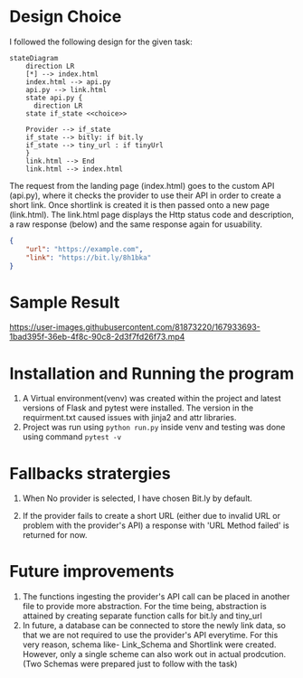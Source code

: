 Design Choice
======================
I followed the following design for the given task:


```mermaid
stateDiagram
    direction LR
    [*] --> index.html
    index.html --> api.py
    api.py --> link.html
    state api.py {
      direction LR
    state if_state <<choice>>
    
    Provider --> if_state
    if_state --> bitly: if bit.ly
    if_state --> tiny_url : if tinyUrl
    }
    link.html --> End
    link.html --> index.html
```

The request from the landing page (index.html) goes to the custom API (api.py), where it checks the provider to use their API in order to create a short link. Once shortlink is created it is then passed onto a new page (link.html). The link.html page displays the Http status code and description, a raw response (below) and the same response again for usuability.
```json
{
    "url": "https://example.com",
    "link": "https://bit.ly/8h1bka"
}
``` 

Sample Result
=================


https://user-images.githubusercontent.com/81873220/167933693-1bad395f-36eb-4f8c-90c8-2d3f7fd26f73.mp4


Installation and Running the program
=========================
1. A Virtual environment(venv) was created within the project and latest versions of Flask and pytest were installed. The version in the requirment.txt caused issues with jinja2 and attr libraries.
2. Project was run using `python run.py` inside venv and testing was done using command `pytest -v`

Fallbacks stratergies
======================
1. When No provider is selected, I have chosen Bit.ly by default.

2. If the provider fails to create a short URL (either due to invalid URL or problem with the provider's API) a response with 'URL Method failed' is returned for now.

Future improvements
===================

1. The functions ingesting the provider's API call can be placed in another file to provide more abstraction. For the time being, abstraction is attained by creating separate function calls for bit.ly and tiny_url
2. In future, a database can be connected to store the newly link data, so that we are not required to use the provider's API everytime. For this very reason, schema like- Link_Schema and Shortlink were created. However, only a single scheme can also work out in actual prodcution.  
    (Two Schemas were prepared just to follow with the task)
